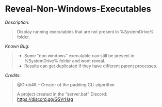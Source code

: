 # Reveal-Non-Windows-Executables


*Description*:
> Display running executables that are not present in %SystemDrive% folder.

*Known Bug*:
> * Some "non windows" executable can still be present
> in %SystemDrive% folder and wont reveal.
> * Results can get duplicated if they have different parent processes.

*Credits*:
> @Grub4K - Creator of the padding CLI algorithm.
>
> A project created in the "server.bat" Discord: https://discord.gg/GSVrHag
